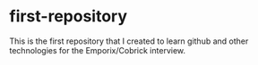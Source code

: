 # first-repository
This is the first repository that I created to learn github and other technologies for the Emporix/Cobrick interview.
